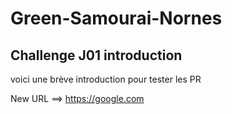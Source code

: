 # Green-Samourai-Nornes

## Challenge J01 introduction

voici une brève introduction pour tester les PR












New URL ==> https://google.com
